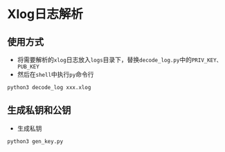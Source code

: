 # Xlog日志解析
## 使用方式
- 将需要解析的`xlog`日志放入`logs`目录下，替换`decode_log.py`中的`PRIV_KEY、PUB_KEY`
- 然后在`shell`中执行`py`命令行
```shell
python3 decode_log xxx.xlog
```

## 生成私钥和公钥
- 生成私钥
```shell
python3 gen_key.py
```